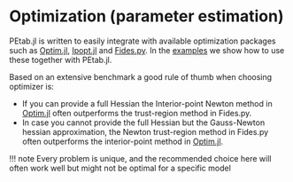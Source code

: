 # Optimization (parameter estimation)

PEtab.jl is written to easily integrate with available optimization packages such as [Optim.jl](https://github.com/JuliaNLSolvers/Optim.jl), [Ipopt.jl](https://github.com/jump-dev/Ipopt.jl) and [Fides.py](https://github.com/fides-dev/fides). In the [examples](https://github.com/sebapersson/PEtab.jl/tree/main/examples) we show how to use these together with PEtab.jl.

Based on an extensive benchmark a good rule of thumb when choosing optimizer is:

* If you can provide a full Hessian the Interior-point Newton method in [Optim.jl](https://github.com/JuliaNLSolvers/Optim.jl) often outperforms the trust-region method in Fides.py.
* In case you cannot provide the full Hessian but the Gauss-Newton hessian approximation, the Newton trust-region method in Fides.py often outperforms the interior-point method in [Optim.jl](https://github.com/JuliaNLSolvers/Optim.jl).

!!! note
    Every problem is unique, and the recommended choice here will often work well but might not be optimal for a specific model
